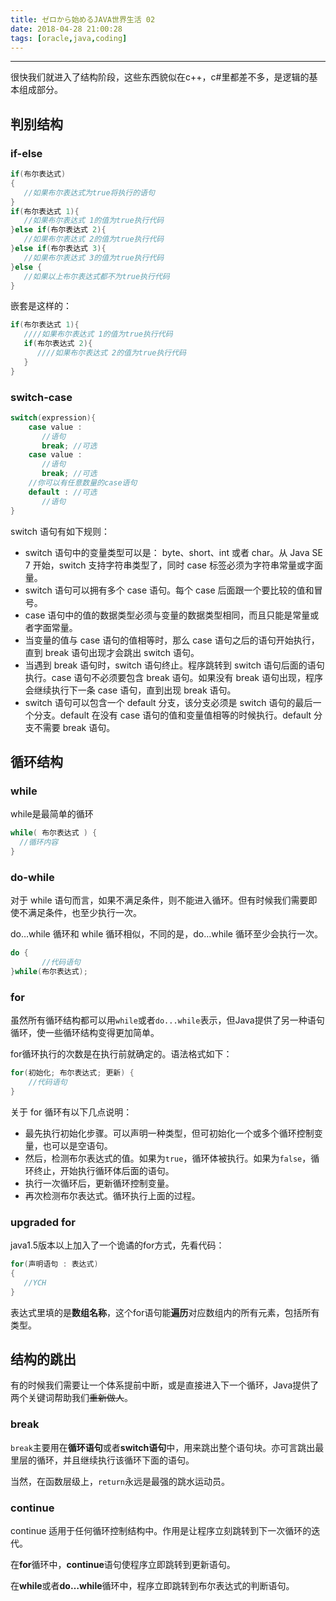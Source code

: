 ```yaml
---
title: ゼロから始めるJAVA世界生活 02
date: 2018-04-28 21:00:28
tags: [oracle,java,coding]
---
```


---

很快我们就进入了结构阶段，这些东西貌似在c++，c#里都差不多，是逻辑的基本组成部分。

## 判别结构

### if-else

```java
if(布尔表达式)
{
   //如果布尔表达式为true将执行的语句
}
if(布尔表达式 1){
   //如果布尔表达式 1的值为true执行代码
}else if(布尔表达式 2){
   //如果布尔表达式 2的值为true执行代码
}else if(布尔表达式 3){
   //如果布尔表达式 3的值为true执行代码
}else {
   //如果以上布尔表达式都不为true执行代码
}
```

<!--more-->

嵌套是这样的：

```java
if(布尔表达式 1){
   ////如果布尔表达式 1的值为true执行代码
   if(布尔表达式 2){
      ////如果布尔表达式 2的值为true执行代码
   }
}
```
### switch-case

```java
switch(expression){
    case value :
       //语句
       break; //可选
    case value :
       //语句
       break; //可选
    //你可以有任意数量的case语句
    default : //可选
       //语句
}
```
switch 语句有如下规则：

 - switch 语句中的变量类型可以是： byte、short、int 或者 char。从 Java SE 7 开始，switch 支持字符串类型了，同时 case 标签必须为字符串常量或字面量。
 - switch 语句可以拥有多个 case 语句。每个 case 后面跟一个要比较的值和冒号。
 - case 语句中的值的数据类型必须与变量的数据类型相同，而且只能是常量或者字面常量。
 - 当变量的值与 case 语句的值相等时，那么 case 语句之后的语句开始执行，直到 break 语句出现才会跳出 switch 语句。
 - 当遇到 break 语句时，switch 语句终止。程序跳转到 switch 语句后面的语句执行。case 语句不必须要包含 break 语句。如果没有 break 语句出现，程序会继续执行下一条 case 语句，直到出现 break 语句。
 - switch 语句可以包含一个 default 分支，该分支必须是 switch 语句的最后一个分支。default 在没有 case 语句的值和变量值相等的时候执行。default 分支不需要 break 语句。
## 循环结构

### while

while是最简单的循环

```java
while( 布尔表达式 ) {
  //循环内容
}
```

### do-while

对于 while 语句而言，如果不满足条件，则不能进入循环。但有时候我们需要即使不满足条件，也至少执行一次。

do…while 循环和 while 循环相似，不同的是，do…while 循环至少会执行一次。

```java
do {
       //代码语句
}while(布尔表达式);
```

### for

虽然所有循环结构都可以用`while`或者`do...while`表示，但Java提供了另一种语句循环，使一些循环结构变得更加简单。

for循环执行的次数是在执行前就确定的。语法格式如下：

```java
for(初始化; 布尔表达式; 更新) {
    //代码语句
}
```
关于 for 循环有以下几点说明：

 - 最先执行初始化步骤。可以声明一种类型，但可初始化一个或多个循环控制变量，也可以是空语句。
 - 然后，检测布尔表达式的值。如果为`true`，循环体被执行。如果为`false`，循环终止，开始执行循环体后面的语句。
 - 执行一次循环后，更新循环控制变量。
 - 再次检测布尔表达式。循环执行上面的过程。

### upgraded for

java1.5版本以上加入了一个诡谲的for方式，先看代码：

```java
for(声明语句 : 表达式)
{
   //YCH
}
```
表达式里填的是**数组名称**，这个for语句能**遍历**对应数组内的所有元素，包括所有类型。

## 结构的跳出

有的时候我们需要让一个体系提前中断，或是直接进入下一个循环，Java提供了两个关键词帮助我们~~重新做人~~。

### break

`break`主要用在**循环语句**或者**switch语句**中，用来跳出整个语句块。亦可言跳出最里层的循环，并且继续执行该循环下面的语句。

当然，在函数层级上，`return`永远是最强的跳水运动员。

### continue

continue 适用于任何循环控制结构中。作用是让程序立刻跳转到下一次循环的迭代。

在**for**循环中，**continue**语句使程序立即跳转到更新语句。

在**while**或者**do…while**循环中，程序立即跳转到布尔表达式的判断语句。